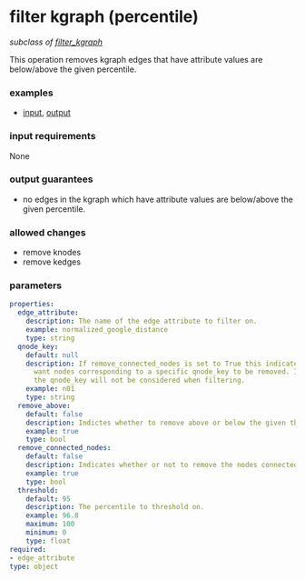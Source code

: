 # filter kgraph (percentile)

_subclass of [filter_kgraph](./filter_kgraph.md)_

This operation removes kgraph edges that have attribute values are below/above the given percentile.

### examples

- [input](../examples/fill_and_filter/messages/05_filtered_kgraph_stat_input.json), [output](../examples/fill_and_filter/messages/06_filtered_kgraph_std_dev_output.json)

### input requirements

None

### output guarantees

- no edges in the kgraph which have attribute values are below/above the given percentile.

### allowed changes

- remove knodes
- remove kedges

### parameters

```yaml
properties:
  edge_attribute:
    description: The name of the edge attribute to filter on.
    example: normalized_google_distance
    type: string
  qnode_key:
    default: null
    description: If remove_connected_nodes is set to True this indicates if you only
      want nodes corresponding to a specific qnode_key to be removed. If not provided
      the qnode_key will not be considered when filtering.
    example: n01
    type: string
  remove_above:
    default: false
    description: Indictes whether to remove above or below the given threshold.
    example: true
    type: bool
  remove_connected_nodes:
    default: false
    description: Indicates whether or not to remove the nodes connected to the edges.
    example: true
    type: bool
  threshold:
    default: 95
    description: The percentile to threshold on.
    example: 96.8
    maximum: 100
    minimum: 0
    type: float
required:
- edge_attribute
type: object
```
